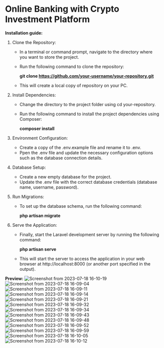 # Online Banking with Crypto Investment Platform

 <b>Installation guide:</b>
 1) Clone the Repository:

    - In a terminal or command prompt, navigate to the directory where you want to store the project.
    - Run the following command to clone the repository:

        <b>git clone https://github.com/your-username/your-repository.git</b>

    - This will create a local copy of repository on your PC.

2) Install Dependencies:

    - Change the directory to the project folder using cd your-repository.
    - Run the following command to install the project dependencies using Composer:

        <b>composer install</b>
    
3) Environment Configuration:

    - Create a copy of the .env.example file and rename it to .env.
    - Ppen the .env file and update the necessary configuration options such as the database connection details.

4) Database Setup:

    - Create a new empty database for the project.
    - Update the .env file with the correct database credentials (database name, username, password).

5) Run Migrations:

    - To set up the database schema, run the following command:

        <b>php artisan migrate</b>

5) Serve the Application:

    - Finally, start the Laravel development server by running the following command:

        <b>php artisan serve</b>

    - This will start the server to access the application in your web browser at http://localhost:8000 (or another port specified in the output).  


<b>Preview:</b>
![Screenshot from 2023-07-18 16-10-19](https://github.com/rncs92/eShop/assets/123461096/61f64a13-06cd-42c9-abfc-906fb324b083)
![Screenshot from 2023-07-18 16-09-04](https://github.com/rncs92/eShop/assets/123461096/4d63f6d6-8a49-4c4d-90f7-86e7f7582ce6)
![Screenshot from 2023-07-18 16-09-11](https://github.com/rncs92/eShop/assets/123461096/9f1a4416-6a9d-410a-8b41-c6f342028649)
![Screenshot from 2023-07-18 16-09-14](https://github.com/rncs92/eShop/assets/123461096/c074184e-59e0-431f-b230-acdbb2c7a2c4)
![Screenshot from 2023-07-18 16-09-21](https://github.com/rncs92/eShop/assets/123461096/bba6b297-cbf0-4065-bca1-5121c3085fff)
![Screenshot from 2023-07-18 16-09-32](https://github.com/rncs92/eShop/assets/123461096/39501c38-873e-408b-a205-99721c1e8c29)
![Screenshot from 2023-07-18 16-09-34](https://github.com/rncs92/eShop/assets/123461096/c0ea6513-650f-4f35-8a7e-aac22d489f2d)
![Screenshot from 2023-07-18 16-09-43](https://github.com/rncs92/eShop/assets/123461096/ea7b87a8-2079-4c65-9b4e-1bbc626b5505)
![Screenshot from 2023-07-18 16-09-48](https://github.com/rncs92/eShop/assets/123461096/77fecf19-ce21-40fd-8ff6-cec9dca08904)
![Screenshot from 2023-07-18 16-09-52](https://github.com/rncs92/eShop/assets/123461096/2fa838ae-97d1-42f5-a7be-e19f975d63d3)
![Screenshot from 2023-07-18 16-09-59](https://github.com/rncs92/eShop/assets/123461096/6e441c77-d2da-4988-bcc1-e08643fbbcbc)
![Screenshot from 2023-07-18 16-10-05](https://github.com/rncs92/eShop/assets/123461096/bbbb629e-8e1f-4f53-8578-bcebdfcb2bab)
![Screenshot from 2023-07-18 16-10-12](https://github.com/rncs92/eShop/assets/123461096/416d8ede-9c0e-4bd1-852b-64ccf5452e42)


